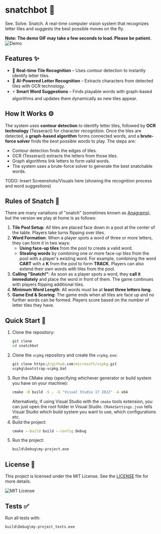# snatchbot 🤖
See. Solve. Snatch. A real-time computer vision system that recognizes letter tiles and suggests the best possible moves on the fly.

**Note: The demo GIF may take a few seconds to load. Please be patient.**
![Demo](resources/demo.gif)

## Features ✨
- 🎥 **Real-time Tile Recognition** – Uses contour detection to instantly identify letter tiles.
- 🧠 **AI-Powered Letter Recognition** – Extracts characters from detected tiles with OCR technology.
- ⚡ **Smart Word Suggestions** – Finds playable words with graph-based algorithms and updates them dynamically as new tiles appear.

## How It Works ⚙️
The system uses **contour detection** to identify letter tiles, followed by **OCR technology** (Tesseract) for character recognition. Once the tiles are detected, a **graph-based algorithm** forms connected words, and a **brute-force solver** finds the best possible words to play. The steps are:
- Contour detection finds the edges of tiles.
- OCR (Tesseract) extracts the letters from those tiles.
- Graph algorithms link letters to form valid words.
- The system uses a brute-force solver to generate the best snatchable words.

TODO: Insert Screenshots/Visuals here (showing the recognition process and word suggestions)

## Rules of Snatch 📜
There are many variations of "snatch" (sometimes known as [Anagrams](https://en.wikipedia.org/wiki/Anagrams_(game))), but the version we play at home is as follows:
1. **Tile Pool Setup**: All tiles are placed face down in a pool at the center of the table. Players take turns flipping over tiles.
2. **Word Formation**: When a player spots a word of three or more letters, they can form it in two ways:
   - **Using face-up tiles** from the pool to create a valid word.
   - **Stealing words** by combining one or more face-up tiles from the pool with a player's existing word. For example, combining the word **CART** with a **K** from the pool to form **TRACK**. Players can also extend their own words with tiles from the pool.
3. **Calling "Snatch!"**: As soon as a player spots a word, they **call it immediately** and place the word in front of them. The game continues with players flipping additional tiles.
4. **Minimum Word Length**: All words must be at **least three letters long**.
5. **Game End & Scoring**: The game ends when all tiles are face up and no further words can be formed. Players score based on the number of letter tiles they have.

## Quick Start 🚀
1. Clone the repository:
   ```cmd
   git clone 
   cd snatchbot
   ```
2. Clone the `vcpkg` repository and create the `vcpkg.exe`:
   ```cmd
   git clone https://github.com/microsoft/vcpkg.git
   vcpkg\bootstrap-vcpkg.bat
   ```
3. Run the CMake step (specifying whichever generator or build system you have on your machine):
   ```cmd
   cmake -B build -S . -G "Visual Studio 17 2022" -A x64
   ```
   Alternatively, if using Visual Studio with the `cmake` tools extension, you can just open the root folder in Visual Studio. `CMakeSettings.json` tells Visual Studio which build system you want to use, which configurations etc.
4. Build the project:
   ```cmd
   cmake --build build --config Debug
   ```
5. Run the project:
   ```cmd
   build\Debug\my-project.exe
   ```

## License 📄
This project is licensed under the MIT License. See the [LICENSE](LICENSE) file for more details.

![MIT License](https://img.shields.io/badge/License-MIT-yellow.svg)

## Tests ✅
Run all tests with:
```cmd
build\Debug\my-project_tests.exe
```
